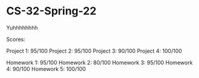 # CS-32-Spring-22

Yuhhhhhhhh

Scores:

Project 1: 95/100
Project 2: 95/100
Project 3: 90/100
Project 4: 100/100

Homework 1: 95/100
Homework 2: 80/100
Homework 3: 95/100
Homework 4: 90/100
Homework 5: 100/100
